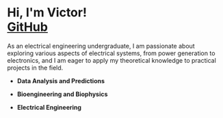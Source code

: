 # Hi, I'm Victor! <br/><a href="https://github.com/Vrdisca">GitHub</a>

As an electrical engineering undergraduate, I am passionate about exploring various aspects of electrical systems, from power generation to electronics, and I am eager to apply my theoretical knowledge to practical projects in the field.

- **Data Analysis and Predictions**
  
- **Bioengineering and Biophysics**
  
- **Electrical Engineering**
